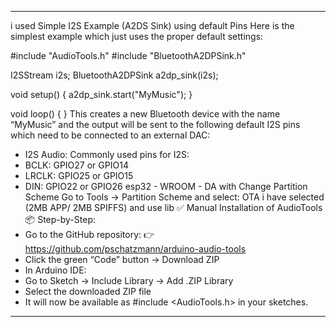 ----------------------------------------------------------------------------------------------------------------------------------------------------------
i used  Simple I2S Example (A2DS Sink) using default Pins
Here is the simplest example which just uses the proper default settings:

#include "AudioTools.h"
#include "BluetoothA2DPSink.h"

I2SStream i2s;
BluetoothA2DPSink a2dp_sink(i2s);

void setup() {
    a2dp_sink.start("MyMusic");
}

void loop() {
}
This creates a new Bluetooth device with the name “MyMusic” and the output will be sent to the following default I2S pins which need to be connected to an external DAC:
- I2S Audio: Commonly used pins for I2S:
- BCLK: GPIO27 or GPIO14
- LRCLK: GPIO25 or GPIO15
- DIN: GPIO22 or GPIO26
esp32 - WROOM - DA  with
Change Partition Scheme
Go to Tools → Partition Scheme and select:
OTA  i have selected (2MB APP/ 2MB SPIFFS)
and use lib
✅ Manual Installation of AudioTools
📦 Step-by-Step:
- Go to the GitHub repository:
👉 https://github.com/pschatzmann/arduino-audio-tools
- Click the green “Code” button → Download ZIP
- In Arduino IDE:
- Go to Sketch → Include Library → Add .ZIP Library
- Select the downloaded ZIP file
- It will now be available as #include <AudioTools.h> in your sketches.
-----------------------------------------------------------------------------------------------------------------------------------------------------------------------------------------------
